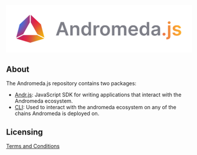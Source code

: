 <p>&nbsp;</p>
<p align="center">
<img src="https://github.com/andromedaprotocol/andromeda.js/blob/development/image/andromeda-js-logo.png" width=800>
</p>

## About

The Andromeda.js repository contains two packages: 

- [Andr.js](https://github.com/andromedaprotocol/andromeda.js/tree/development/packages/andrjs): JavaScript SDK for writing applications that interact with the Andromeda ecosystem.
- [CLI](https://github.com/andromedaprotocol/andromeda.js/tree/development/packages/cli): Used to interact with the andromeda ecosystem on any of the chains Andromeda is deployed on.

## Licensing

[Terms and Conditions](https://github.com/andromedaprotocol/andromeda-core/blob/development/LICENSE/LICENSE.md)

